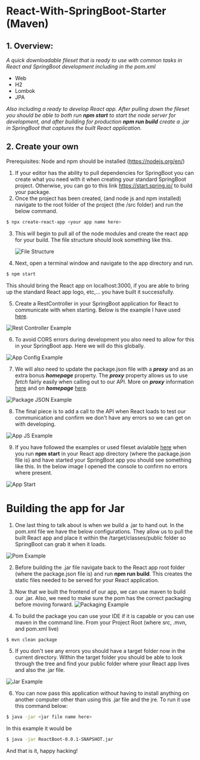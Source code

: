 # React-With-SpringBoot-Starter (Maven)

## 1. Overview:
  _A quick downloadable fileset that is ready to use with common tasks in React and SpringBoot development including in the pom.xml_
  * Web
  * H2
  * Lombok
  * JPA

  _Also including a ready to develop React app. After pulling down the fileset you should be able to both run **npm start** to start the node server for development, and after building for production **npm run build** create a .jar in SpringBoot that captures the built React application._
  
## 2. Create your own
  Prerequisites: Node and npm should be installed (https://nodejs.org/en/)
  1. If your editor has the ability to pull dependencies for SpringBoot you can create what you need with it when creating your standard SpringBoot project. Otherwise, you can go to this link https://start.spring.io/ to build your package. 
  2. Once the project has been created, (and node js and npm installed) navigate to the root folder of the project (the /src folder) and run the below command. 
  ```.sh
  $ npx create-react-app <your app name here>
  ```
  3. This will begin to pull all of the node modules and create the react app for your build. 
      The file structure should look something like this. 
      
      ![File Structure](https://github.com/Her0Zer0/React-With-SpringBoot-Starter/blob/main/file_structure.PNG)
  4. Next, open a terminal window and navigate to the app directory and run. 
  ```.sh
  $ npm start
  ```
   This should bring the React app on localhost:3000, if you are able to bring up the standard React app logo, etc,... you have built it successfully.
   
   5. Create a RestController in your SpringBoot application for React to communicate with when starting. Below is the example I have used [here](https://github.com/Her0Zer0/React-With-SpringBoot-Starter/blob/master/src/main/java/com/slyfoxdevelopment/reactboot/ReactBootApplication.java). 

  ![Rest Controller Example](https://github.com/Her0Zer0/React-With-SpringBoot-Starter/blob/main/controller_example.PNG)
  
  6. To avoid CORS errors during development you also need to allow for this in your SpringBoot app. Here we will do this globally. 

  ![App Config Example](https://github.com/Her0Zer0/React-With-SpringBoot-Starter/blob/main/cors_config_example.PNG)
  
  7. We will also need to update the package.json file with a **_proxy_** and as an extra bonus **_homepage_** property. The **_proxy_** property allows us to use _fetch_ fairly easily when calling out to our API. More on **_proxy_** information [here](https://create-react-app.dev/docs/proxying-api-requests-in-development/) and on **_homepage_** [here](https://create-react-app.dev/docs/deployment/#serving-the-same-build-from-different-paths).

  ![Package JSON Example](https://github.com/Her0Zer0/React-With-SpringBoot-Starter/blob/main/package_json_example.PNG)
  
  8. The final piece is to add a call to the API when React loads to test our communication and confirm we don't have any errors so we can get on with developing. 

  ![App JS Example](https://github.com/Her0Zer0/React-With-SpringBoot-Starter/blob/main/appjs_example.PNG)
  
  9. If you have followed the examples or used fileset avialable [here](https://github.com/Her0Zer0/React-With-SpringBoot-Starter/tree/master) when you run **npm start** in your React app directory (where the package.json file is) and have started your SpringBoot app you should see something like this. In the below image I opened the console to confirm no errors where present. 

  ![App Start](https://github.com/Her0Zer0/React-With-SpringBoot-Starter/blob/main/app_start.PNG)
  
  
  # Building the app for Jar
  
  1. One last thing to talk about is when we build a .jar to hand out. In the pom.xml file we have the below configurations. They allow us to pull the built React app and place it within the /target/classes/public folder so SpringBoot can grab it when it loads. 

  ![Pom Example](https://github.com/Her0Zer0/React-With-SpringBoot-Starter/blob/main/pom_example.PNG)
  
  2. Before building the .jar file navigate back to the React app root folder (where the package.json file is) and run **npm run build**. This creates the static files needed to be served for your React application. 
  3. Now that we built the frontend of our app, we can use maven to build our .jar. Also, we need to make sure the pom has the correct packaging before moving forward. 
    ![Packaging Example](https://github.com/Her0Zer0/React-With-SpringBoot-Starter/blob/main/packaging_example.PNG)
    
  4. To build the package you can use your IDE if it is capable or you can use maven in the command line. From your Project Root (where src, .mvn, and pom.xml live)
  ```.sh
  $ mvn clean package
  ```
  
  5. If you don't see any errors you should have a target folder now in the current directory. Within the target folder you should be able to look through the tree and find your public folder where your React app lives and also the .jar file. 

  ![Jar Example](https://github.com/Her0Zer0/React-With-SpringBoot-Starter/blob/main/jar_example.PNG)
  
  6. You can now pass this application without having to install anything on another computer other than using this .jar file and the jre. To run it use this command below: 
  ```.sh
  $ java -jar <jar file name here>
  ```
  
  In this example it would be
  ```.sh
  $ java -jar ReactBoot-0.0.1-SNAPSHOT.jar
  ```
  
  And that is it, happy hacking! 
  

